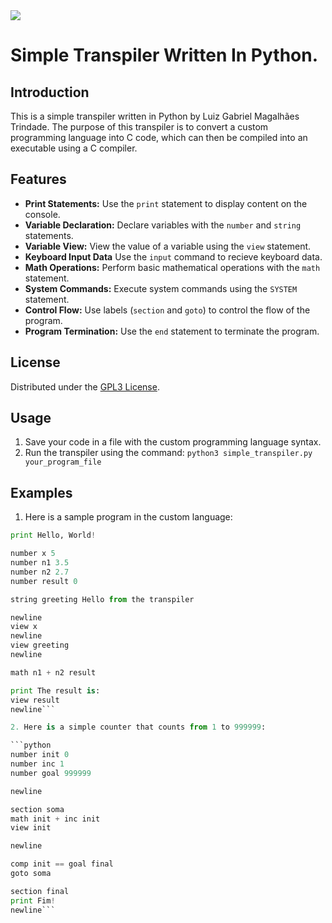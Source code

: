 <image src="https://www.gnu.org/graphics/gplv3-127x51.png">

# Simple Transpiler Written In Python.

## Introduction
This is a simple transpiler written in Python by Luiz Gabriel Magalhães Trindade. The purpose of this transpiler is to convert a custom programming language into C code, which can then be compiled into an executable using a C compiler.

## Features
- **Print Statements:** Use the `print` statement to display content on the console.
- **Variable Declaration:** Declare variables with the `number` and `string` statements.
- **Variable View:** View the value of a variable using the `view` statement.
- **Keyboard Input Data** Use the `input` command to recieve keyboard data.
- **Math Operations:** Perform basic mathematical operations with the `math` statement.
- **System Commands:** Execute system commands using the `SYSTEM` statement.
- **Control Flow:** Use labels (`section` and `goto`) to control the flow of the program.
- **Program Termination:** Use the `end` statement to terminate the program.

## License
Distributed under the [GPL3 License](https://www.gnu.org/licenses/gpl-3.0.en.html#license-text).

## Usage
1. Save your code in a file with the custom programming language syntax.
2. Run the transpiler using the command: `python3 simple_transpiler.py your_program_file`

## Examples
1. Here is a sample program in the custom language:

```python
print Hello, World!

number x 5
number n1 3.5
number n2 2.7
number result 0

string greeting Hello from the transpiler

newline
view x
newline
view greeting
newline

math n1 + n2 result

print The result is:
view result
newline```

2. Here is a simple counter that counts from 1 to 999999:

```python
number init 0
number inc 1
number goal 999999

newline

section soma
math init + inc init
view init

newline

comp init == goal final
goto soma

section final
print Fim!
newline```
